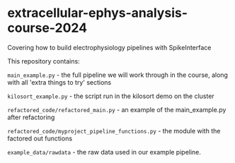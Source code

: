 # extracellular-ephys-analysis-course-2024
Covering how to build electrophysiology pipelines with SpikeInterface

This repository contains:

`main_example.py` - the full pipeline we will work through in the course, along with all 'extra things to try' sections

`kilosort_example.py` - the script run in the kilosort demo on the cluster

`refactored_code/refactored_main.py` - an example of the main_example.py after refactoring

`refactored_code/myproject_pipeline_functions.py` - the module with the factored out functions

`example_data/rawdata` - the raw data used in our example pipeline. 

